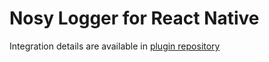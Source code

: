 # Nosy Logger for React Native

Integration details are available in [plugin repository](https://github.com/kkosobudzki/nosy-logger-mobile)